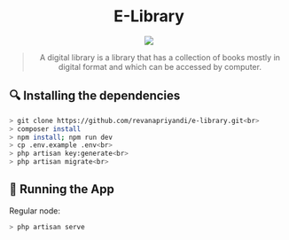 <div align="center">
    
<h1 align="center">E-Library</h1>

    
<p align="center">
  <img src="https://rsmajenang.cilacapkab.go.id/wp-content/uploads/2020/02/ThinkstockPhotos-859739414.jpg" />
</p>

> A digital library is a library that has a collection of books mostly in digital format and which can be accessed by computer.
>
>
</div>

## 🔍 Installing the dependencies
```bash
> git clone https://github.com/revanapriyandi/e-library.git<br>
> composer install
> npm install; npm run dev
> cp .env.example .env<br>
> php artisan key:generate<br>
> php artisan migrate<br>
```

## 🚀 Running the App
Regular node:
```bash
> php artisan serve
```

